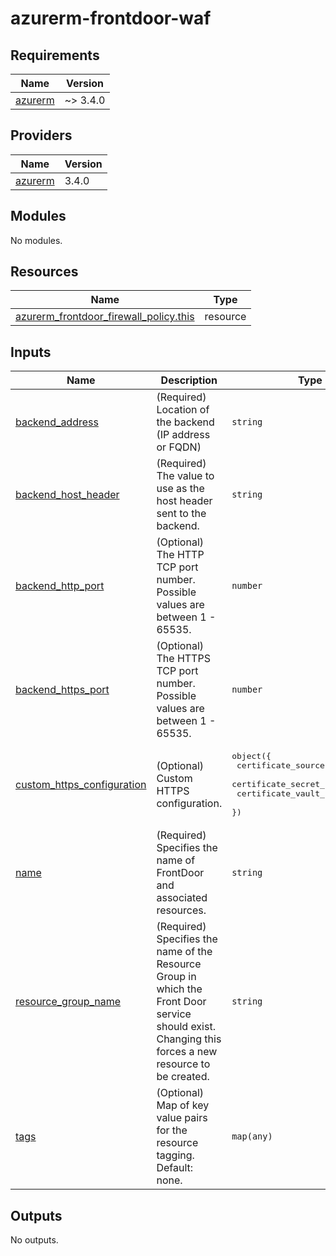 # azurerm-frontdoor-waf

<!-- BEGINNING OF PRE-COMMIT-TERRAFORM DOCS HOOK -->
## Requirements

| Name | Version |
|------|---------|
| <a name="requirement_azurerm"></a> [azurerm](#requirement\_azurerm) | ~> 3.4.0 |

## Providers

| Name | Version |
|------|---------|
| <a name="provider_azurerm"></a> [azurerm](#provider\_azurerm) | 3.4.0 |

## Modules

No modules.

## Resources

| Name | Type |
|------|------|
| [azurerm_frontdoor_firewall_policy.this](https://registry.terraform.io/providers/hashicorp/azurerm/latest/docs/resources/frontdoor_firewall_policy) | resource |

## Inputs

| Name | Description | Type | Default | Required |
|------|-------------|------|---------|:--------:|
| <a name="input_backend_address"></a> [backend\_address](#input\_backend\_address) | (Required) Location of the backend (IP address or FQDN) | `string` | n/a | yes |
| <a name="input_backend_host_header"></a> [backend\_host\_header](#input\_backend\_host\_header) | (Required) The value to use as the host header sent to the backend. | `string` | n/a | yes |
| <a name="input_backend_http_port"></a> [backend\_http\_port](#input\_backend\_http\_port) | (Optional) The HTTP TCP port number. Possible values are between 1 - 65535. | `number` | `80` | no |
| <a name="input_backend_https_port"></a> [backend\_https\_port](#input\_backend\_https\_port) | (Optional) The HTTPS TCP port number. Possible values are between 1 - 65535. | `number` | `443` | no |
| <a name="input_custom_https_configuration"></a> [custom\_https\_configuration](#input\_custom\_https\_configuration) | (Optional) Custom HTTPS configuration. | <pre>object({<br>    certificate_source      = string<br>    certificate_secret_name = string<br>    certificate_vault_id    = string<br>  })</pre> | `null` | no |
| <a name="input_name"></a> [name](#input\_name) | (Required) Specifies the name of FrontDoor and associated resources. | `string` | n/a | yes |
| <a name="input_resource_group_name"></a> [resource\_group\_name](#input\_resource\_group\_name) | (Required) Specifies the name of the Resource Group in which the Front Door service should exist. Changing this forces a new resource to be created. | `string` | n/a | yes |
| <a name="input_tags"></a> [tags](#input\_tags) | (Optional) Map of key value pairs for the resource tagging. Default: none. | `map(any)` | `{}` | no |

## Outputs

No outputs.
<!-- END OF PRE-COMMIT-TERRAFORM DOCS HOOK -->

